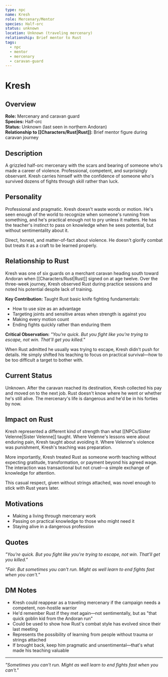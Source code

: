 ```yaml
---
type: npc
name: Kresh
role: Mercenary/Mentor
species: Half-orc
status: unknown
location: Unknown (traveling mercenary)
relationship: Brief mentor to Rust
tags:
  - npc
  - mentor
  - mercenary
  - caravan-guard
---
```


# Kresh

## Overview
**Role:** Mercenary and caravan guard  
**Species:** Half-orc  
**Status:** Unknown (last seen in northern Andoran)  
**Relationship to [[Characters/Rust|Rust]]:** Brief mentor figure during caravan journey

## Description
A grizzled half-orc mercenary with the scars and bearing of someone who's made a career of violence. Professional, competent, and surprisingly observant. Kresh carries himself with the confidence of someone who's survived dozens of fights through skill rather than luck.

## Personality
Professional and pragmatic. Kresh doesn't waste words or motion. He's seen enough of the world to recognize when someone's running from something, and he's practical enough not to pry unless it matters. He has the teacher's instinct to pass on knowledge when he sees potential, but without sentimentality about it.

Direct, honest, and matter-of-fact about violence. He doesn't glorify combat but treats it as a craft to be learned properly.

## Relationship to Rust
Kresh was one of six guards on a merchant caravan heading south toward Andoran when [[Characters/Rust|Rust]] signed on at age twelve. Over the three-week journey, Kresh observed Rust during practice sessions and noted his potential despite lack of training.

**Key Contribution:** Taught Rust basic knife fighting fundamentals:
- How to use size as an advantage
- Targeting joints and sensitive areas when strength is against you
- Making every motion count
- Ending fights quickly rather than enduring them

**Critical Observation:** *"You're quick. But you fight like you're trying to escape, not win. That'll get you killed."*

When Rust admitted he usually was trying to escape, Kresh didn't push for details. He simply shifted his teaching to focus on practical survival—how to be too difficult a target to bother with.

## Current Status
Unknown. After the caravan reached its destination, Kresh collected his pay and moved on to the next job. Rust doesn't know where he went or whether he's still alive. The mercenary's life is dangerous and he'd be in his forties by now.

## Impact on Rust
Kresh represented a different kind of strength than what [[NPCs/Sister Velenne|Sister Velenne]] taught. Where Velenne's lessons were about enduring pain, Kresh taught about avoiding it. Where Velenne's violence was punishment, Kresh's teaching was preparation.

More importantly, Kresh treated Rust as someone worth teaching without expecting gratitude, transformation, or payment beyond his agreed wage. The interaction was transactional but not cruel—a simple exchange of knowledge for attention.

This casual respect, given without strings attached, was novel enough to stick with Rust years later.

## Motivations
- Making a living through mercenary work
- Passing on practical knowledge to those who might need it
- Staying alive in a dangerous profession

## Quotes
*"You're quick. But you fight like you're trying to escape, not win. That'll get you killed."*

*"Fair. But sometimes you can't run. Might as well learn to end fights fast when you can't."*

## DM Notes
- Kresh could reappear as a traveling mercenary if the campaign needs a competent, non-hostile warrior
- He'd remember Rust if they met again—not sentimentally, but as "that quick goblin kid from the Andoran run"
- Could be used to show how Rust's combat style has evolved since their last meeting
- Represents the possibility of learning from people without trauma or strings attached
- If brought back, keep him pragmatic and unsentimental—that's what made his teaching valuable

---
*"Sometimes you can't run. Might as well learn to end fights fast when you can't."*

